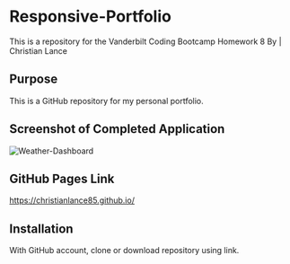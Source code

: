 # Responsive-Portfolio
This is a repository for the Vanderbilt Coding Bootcamp Homework 8
By | Christian Lance


## Purpose
This is a GitHub repository for my personal portfolio.


## Screenshot of Completed Application

![Weather-Dashboard](images/Capture.JPG)

## GitHub Pages Link
https://christianlance85.github.io/


## Installation

With GitHub account, clone or download repository using link.